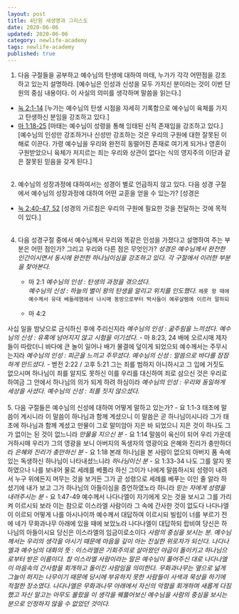 ```yaml
---
layout: post  
title: 4단원 새생명과 그리스도  
date: 2020-06-06  
updated: 2020-06-06  
category: newlife-academy  
tags: newlife-academy  
published: true
---
```

1. 다음 구절들을 공부하고 예수님의 탄생에 대하여 마태, 누가가 각각 어떤점을 강조하고 있는지 설명하라.
[예수님은 인성과 신성을 모두 가지신 분이라는 것이 이번 단원의 중심 내용이다. 이 사실의 의미를 생각하며 말씀을 읽는다.]
* [눅 2:1-14](http://kcm.co.kr/bible/kor/Luk2.html)
[누가는 예수님의 탄생 시점을 자세히 기록함으로 예수님이 육체를 가지고 탄생하신 분임을 강조하고 있다.] 
* [마 1:18-25](http://kcm.co.kr/bible/kor/Mat1.html)
[마태는 예수님이 성령을 통해 잉태된 신적 존재임을 강조하고 있다.]
[예수님의 인성만 강조하거나 신성만 강조하는 것은 우리의 구원에 대한 잘못된 이해로 이끈다. 가령 예수님을 우리와 완전히 동떨어진 존재로 여기게 되거나 영혼이 구원받았으니 육체가 저지르는 죄는 우리와 상관이 없다는 식의 영지주의 이단과 같은 잘못된 믿음을 갖게 된다.]
<br/><br/>

2. 예수님의 성장과정에 대하여서는 성경이 별로 언급하지 않고 있다. 다음 성경 구절에서 예수님의 성장과정에 대하여 어떤 교훈을 얻을 수 있는가?
[성경은 
* [눅 2:40-47, 52](http://kcm.co.kr/bible/kor/Luk2.html)
[성경의 가르침은 우리의 구원에 필요한 것을 전달하는 것에 목적이 있다.]
<br/><br/>
4.  다음 성경구절 중에서 예수님께서 우리와 똑같은 인성을 가졌다고 설명하여 주는 부분은 어떤 점인가? 그리고 우리와 다른 점은 무엇인가?
*성경은 예수님께서 완전한 인간이시면서 동시에 완전한 하나님이심을 강조하고 있다. 각 구절에서 이러한 부분을 찾아본다.* 
	* 마 2:1
*예수님의 인성 : 탄생의 과정을 겪으셨다.*  
*예수님의 신성 : 하늘의 별이 왕의 탄생을 알리고 위치를 인도했다.*
```헤롯 왕 때에 예수께서 유대 베들레헴에서 나시매 동방으로부터 박사들이 예루살렘에 이르러 말하되```

	* 마 4:2

사십 일을 밤낮으로 금식하신 후에 주리신지라
*예수님의 인성 : 굶주림을 느끼셨다.*
*예수님의 신성 : 유혹에 넘어지지 않고 시험을 이기셨다.*
	- 마 8:23, 24
배에 오르시매 제자들이 따랐더니
바다에 큰 놀이 일어나 배가 물결에 덮이게 되었으되 예수께서는 주무시는지라
*예수님의 인성 : 피곤을 느끼고 주무셨다.*
*예수님의 신성 : 말씀으로 바다를 잠잠하게 만드셨다.*
	- 벧전 2:22 / 고후 5:21
그는 죄를 범하지 아니하시고 그 입에 거짓도 없으시며
하나님이 죄를 알지도 못하신 이를 우리를 대신하여 죄로 삼으신 것은 우리로 하여금 그 안에서 하나님의 의가 되게 하려 하심이라
*예수님의 인성 : 우리와 동일하게 세상을 사셨다.*
*예수님의 신성 : 죄를 짓지 않으셨다.*
<br/><br/>
5. 다음 구절들은 예수님의 신성에 대하여 어떻게 말하고 있는가?
	- 요 1:1-3
태초에 말씀이 계시니라 이 말씀이 하나님과 함께 계셨으니 이 말씀은 곧 하나님이시니라
그가 태초에 하나님과 함께 계셨고
만물이 그로 말미암아 지은 바 되었으니 지은 것이 하나도 그가 없이는 된 것이 없느니라
*만물을 지으신 분*
	- 요 1:14
말씀이 육신이 되어 우리 가운데 거하시매 우리가 그의 영광을 보니 아버지의 독생자의 영광이요 은혜와 진리가 충만하더라
*은혜와 진리가 충만하신 분*
	- 요 1:18
본래 하나님을 본 사람이 없으되 아버지 품 속에 있는 독생하신 하나님이 나타내셨느니라
*하나님이신 분*
	- 요 1:33-34
나도 그를 알지 못하였으나 나를 보내어 물로 세례를 베풀라 하신 그이가 나에게 말씀하시되 성령이 내려서 누구 위에든지 머무는 것을 보거든 그가 곧 성령으로 세례를 베푸는 이인 줄 알라 하셨기에
내가 보고 그가 하나님의 아들이심을 증언하였노라 하니라
*믿는 자에게 성령을 내려주시는 분*
	- 요 1:47-49
예수께서 나다나엘이 자기에게 오는 것을 보시고 그를 가리켜 이르시되 보라 이는 참으로 이스라엘 사람이라 그 속에 간사한 것이 없도다
나다나엘이 이르되 어떻게 나를 아시나이까 예수께서 대답하여 이르시되 빌립이 너를 부르기 전에 네가 무화과나무 아래에 있을 때에 보았노라
나다나엘이 대답하되 랍비여 당신은 하나님의 아들이시요 당신은 이스라엘의 임금이로소이다
*사람의 중심을 보시는 분. 예수님께서는 우리의 생각을 아시기 때문에 마음을 깊이 아는 진실한 위로자가 되신다.*
*나다나엘과 예수님의 대화의 뜻 :*
*이스라엘은 기회주의로 살아왔던 야곱이 돌이키고 하나님으로부터 받은 이름이다. 참 이스라엘 사람이라는 말은 예수님이 풀어주신 대로 나다나엘이 마음속의 간사함을 회개하고 돌이킨 사람임을 의미한다.*
*무화과나무는 옆으로 넒게 그늘이 퍼지는 나무이기 때문에 당시에 부유하지 못한 사람들이 사색과 묵상을 하기에 적절한 장소였다. 나다나엘은 무화과나무 아래에서 자신의 악함을 회개하며 새롭게 다짐했고 자신 말고는 아무도 몰랐을 이 생각을 꿰뚫어보신 예수님을 사람의 중심을 보시는 분으로 인정하지 않을 수 없었던 것이다.*
<!--stackedit_data:
eyJoaXN0b3J5IjpbMTQwMDE4MjIxNywtOTY2MjI1ODddfQ==
-->